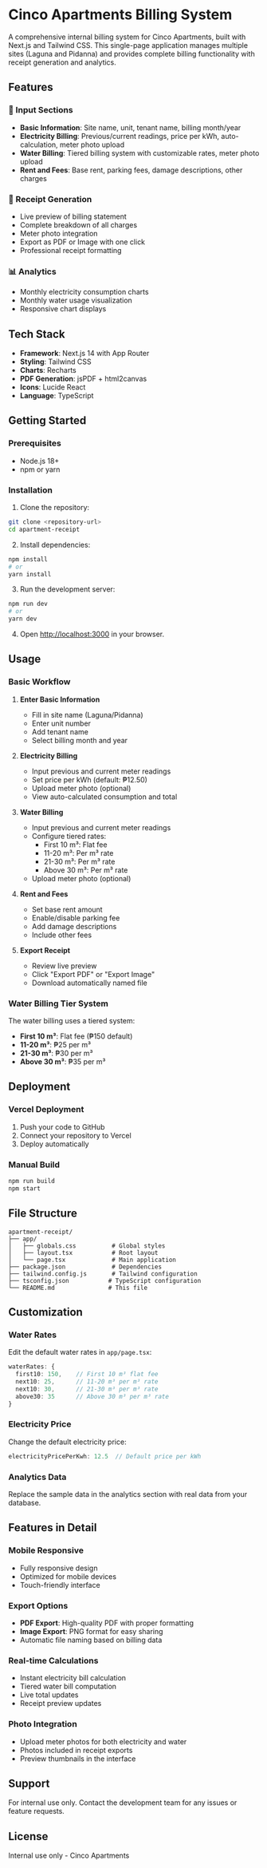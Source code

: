 # Cinco Apartments Billing System

A comprehensive internal billing system for Cinco Apartments, built with Next.js and Tailwind CSS. This single-page application manages multiple sites (Laguna and Pidanna) and provides complete billing functionality with receipt generation and analytics.

## Features

### 🔧 Input Sections
- **Basic Information**: Site name, unit, tenant name, billing month/year
- **Electricity Billing**: Previous/current readings, price per kWh, auto-calculation, meter photo upload
- **Water Billing**: Tiered billing system with customizable rates, meter photo upload
- **Rent and Fees**: Base rent, parking fees, damage descriptions, other charges

### 🧾 Receipt Generation
- Live preview of billing statement
- Complete breakdown of all charges
- Meter photo integration
- Export as PDF or Image with one click
- Professional receipt formatting

### 📊 Analytics
- Monthly electricity consumption charts
- Monthly water usage visualization
- Responsive chart displays

## Tech Stack

- **Framework**: Next.js 14 with App Router
- **Styling**: Tailwind CSS
- **Charts**: Recharts
- **PDF Generation**: jsPDF + html2canvas
- **Icons**: Lucide React
- **Language**: TypeScript

## Getting Started

### Prerequisites

- Node.js 18+ 
- npm or yarn

### Installation

1. Clone the repository:
```bash
git clone <repository-url>
cd apartment-receipt
```

2. Install dependencies:
```bash
npm install
# or
yarn install
```

3. Run the development server:
```bash
npm run dev
# or
yarn dev
```

4. Open [http://localhost:3000](http://localhost:3000) in your browser.

## Usage

### Basic Workflow

1. **Enter Basic Information**
   - Fill in site name (Laguna/Pidanna)
   - Enter unit number
   - Add tenant name
   - Select billing month and year

2. **Electricity Billing**
   - Input previous and current meter readings
   - Set price per kWh (default: ₱12.50)
   - Upload meter photo (optional)
   - View auto-calculated consumption and total

3. **Water Billing**
   - Input previous and current meter readings
   - Configure tiered rates:
     - First 10 m³: Flat fee
     - 11-20 m³: Per m³ rate
     - 21-30 m³: Per m³ rate
     - Above 30 m³: Per m³ rate
   - Upload meter photo (optional)

4. **Rent and Fees**
   - Set base rent amount
   - Enable/disable parking fee
   - Add damage descriptions
   - Include other fees

5. **Export Receipt**
   - Review live preview
   - Click "Export PDF" or "Export Image"
   - Download automatically named file

### Water Billing Tier System

The water billing uses a tiered system:
- **First 10 m³**: Flat fee (₱150 default)
- **11-20 m³**: ₱25 per m³
- **21-30 m³**: ₱30 per m³  
- **Above 30 m³**: ₱35 per m³

## Deployment

### Vercel Deployment

1. Push your code to GitHub
2. Connect your repository to Vercel
3. Deploy automatically

### Manual Build

```bash
npm run build
npm start
```

## File Structure

```
apartment-receipt/
├── app/
│   ├── globals.css          # Global styles
│   ├── layout.tsx           # Root layout
│   └── page.tsx             # Main application
├── package.json             # Dependencies
├── tailwind.config.js       # Tailwind configuration
├── tsconfig.json           # TypeScript configuration
└── README.md               # This file
```

## Customization

### Water Rates
Edit the default water rates in `app/page.tsx`:
```typescript
waterRates: {
  first10: 150,    // First 10 m³ flat fee
  next10: 25,      // 11-20 m³ per m³ rate
  next10: 30,      // 21-30 m³ per m³ rate  
  above30: 35      // Above 30 m³ per m³ rate
}
```

### Electricity Price
Change the default electricity price:
```typescript
electricityPricePerKwh: 12.5  // Default price per kWh
```

### Analytics Data
Replace the sample data in the analytics section with real data from your database.

## Features in Detail

### Mobile Responsive
- Fully responsive design
- Optimized for mobile devices
- Touch-friendly interface

### Export Options
- **PDF Export**: High-quality PDF with proper formatting
- **Image Export**: PNG format for easy sharing
- Automatic file naming based on billing data

### Real-time Calculations
- Instant electricity bill calculation
- Tiered water bill computation
- Live total updates
- Receipt preview updates

### Photo Integration
- Upload meter photos for both electricity and water
- Photos included in receipt exports
- Preview thumbnails in the interface

## Support

For internal use only. Contact the development team for any issues or feature requests.

## License

Internal use only - Cinco Apartments 